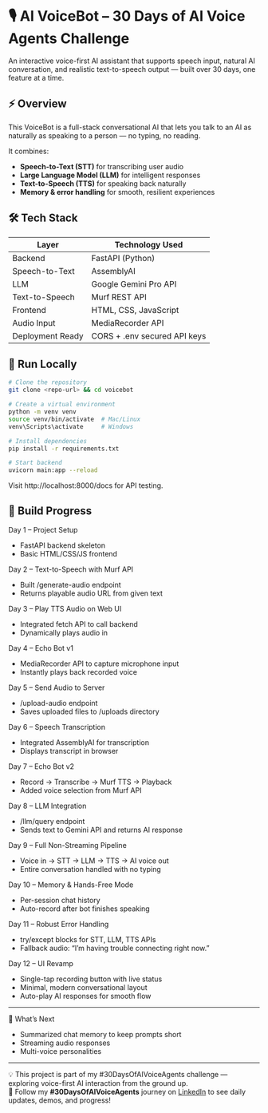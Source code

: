 # 🎙️ AI VoiceBot – 30 Days of AI Voice Agents Challenge 

An interactive voice-first AI assistant that supports speech input, natural AI conversation, and realistic text-to-speech output — built over 30 days, one feature at a time.


## ⚡ Overview

This VoiceBot is a full-stack conversational AI that lets you talk to an AI as naturally as speaking to a person — no typing, no reading.  

It combines:

- **Speech-to-Text (STT)** for transcribing user audio  
- **Large Language Model (LLM)** for intelligent responses  
- **Text-to-Speech (TTS)** for speaking back naturally  
- **Memory & error handling** for smooth, resilient experiences  



## 🛠 Tech Stack

| Layer             | Technology Used               |
|------------------|-------------------------------|
| Backend           | FastAPI (Python)              |
| Speech-to-Text    | AssemblyAI                    |
| LLM               | Google Gemini Pro API         |
| Text-to-Speech    | Murf REST API                 |
| Frontend          | HTML, CSS, JavaScript         |
| Audio Input       | MediaRecorder API             |
| Deployment Ready  | CORS + .env secured API keys  |



## 🚀 Run Locally

```bash
# Clone the repository
git clone <repo-url> && cd voicebot

# Create a virtual environment
python -m venv venv
source venv/bin/activate  # Mac/Linux
venv\Scripts\activate     # Windows

# Install dependencies
pip install -r requirements.txt

# Start backend
uvicorn main:app --reload
```

Visit http://localhost:8000/docs for API testing.

## 📅 Build Progress  

Day 1 – Project Setup  
- FastAPI backend skeleton  
- Basic HTML/CSS/JS frontend

Day 2 – Text-to-Speech with Murf API  
- Built /generate-audio endpoint  
- Returns playable audio URL from given text  

Day 3 – Play TTS Audio on Web UI  
- Integrated fetch API to call backend  
- Dynamically plays audio in <audio> element  

Day 4 – Echo Bot v1  
- MediaRecorder API to capture microphone input  
- Instantly plays back recorded voice  

Day 5 – Send Audio to Server  
- /upload-audio endpoint  
- Saves uploaded files to /uploads directory  

Day 6 – Speech Transcription  
- Integrated AssemblyAI for transcription  
- Displays transcript in browser  

Day 7 – Echo Bot v2  
- Record → Transcribe → Murf TTS → Playback  
- Added voice selection from Murf API  

Day 8 – LLM Integration  
- /llm/query endpoint  
- Sends text to Gemini API and returns AI response  

Day 9 – Full Non-Streaming Pipeline  
- Voice in → STT → LLM → TTS → AI voice out  
- Entire conversation handled with no typing  

Day 10 – Memory & Hands-Free Mode  
- Per-session chat history  
- Auto-record after bot finishes speaking  

Day 11 – Robust Error Handling  
- try/except blocks for STT, LLM, TTS APIs  
- Fallback audio: “I’m having trouble connecting right now.”  

Day 12 – UI Revamp  
- Single-tap recording button with live status  
- Minimal, modern conversational layout  
- Auto-play AI responses for smooth flow  

---

🎯 What’s Next  
- Summarized chat memory to keep prompts short  
- Streaming audio responses  
- Multi-voice personalities  
---
💡 This project is part of my #30DaysOfAIVoiceAgents challenge — exploring voice-first AI interaction from the ground up.  
💬 Follow my **#30DaysOfAIVoiceAgents** journey on [LinkedIn](https://www.linkedin.com/in/shreya-s-5685232ab/) to see daily updates, demos, and progress!

